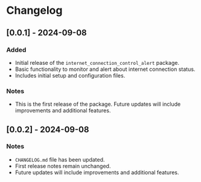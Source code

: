 # Changelog

## [0.0.1] - 2024-09-08
### Added
- Initial release of the `internet_connection_control_alert` package.
- Basic functionality to monitor and alert about internet connection status.
- Includes initial setup and configuration files.

### Notes
- This is the first release of the package. Future updates will include improvements and additional features.

## [0.0.2] - 2024-09-08
### Notes
- `CHANGELOG.md` file has been updated.
- First release notes remain unchanged.
- Future updates will include improvements and additional features.